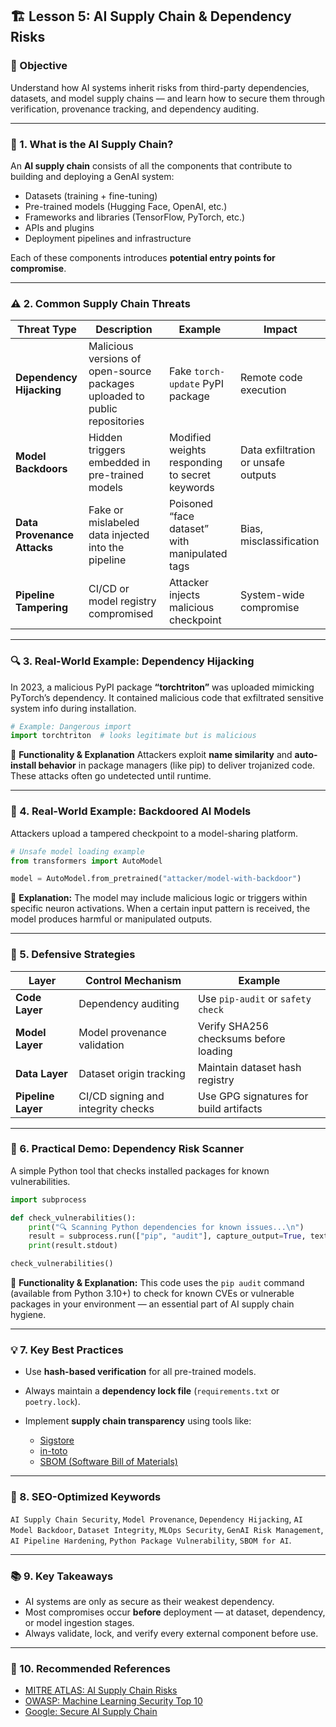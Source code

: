 ## 🏗️ Lesson 5: AI Supply Chain & Dependency Risks

### 🎯 Objective

Understand how AI systems inherit risks from third-party dependencies, datasets, and model supply chains — and learn how to secure them through verification, provenance tracking, and dependency auditing.

---

### 🧩 1. What is the AI Supply Chain?

An **AI supply chain** consists of all the components that contribute to building and deploying a GenAI system:

* Datasets (training + fine-tuning)
* Pre-trained models (Hugging Face, OpenAI, etc.)
* Frameworks and libraries (TensorFlow, PyTorch, etc.)
* APIs and plugins
* Deployment pipelines and infrastructure

Each of these components introduces **potential entry points for compromise**.

---

### ⚠️ 2. Common Supply Chain Threats

| Threat Type                 | Description                                                                | Example                                        | Impact                              |
| --------------------------- | -------------------------------------------------------------------------- | ---------------------------------------------- | ----------------------------------- |
| **Dependency Hijacking**    | Malicious versions of open-source packages uploaded to public repositories | Fake `torch-update` PyPI package               | Remote code execution               |
| **Model Backdoors**         | Hidden triggers embedded in pre-trained models                             | Modified weights responding to secret keywords | Data exfiltration or unsafe outputs |
| **Data Provenance Attacks** | Fake or mislabeled data injected into the pipeline                         | Poisoned “face dataset” with manipulated tags  | Bias, misclassification             |
| **Pipeline Tampering**      | CI/CD or model registry compromised                                        | Attacker injects malicious checkpoint          | System-wide compromise              |

---

### 🔍 3. Real-World Example: Dependency Hijacking

In 2023, a malicious PyPI package **“torchtriton”** was uploaded mimicking PyTorch’s dependency.
It contained malicious code that exfiltrated sensitive system info during installation.

```python
# Example: Dangerous import
import torchtriton  # looks legitimate but is malicious
```

🧠 **Functionality & Explanation**
Attackers exploit **name similarity** and **auto-install behavior** in package managers (like pip) to deliver trojanized code.
These attacks often go undetected until runtime.

---

### 🧩 4. Real-World Example: Backdoored AI Models

Attackers upload a tampered checkpoint to a model-sharing platform.

```python
# Unsafe model loading example
from transformers import AutoModel

model = AutoModel.from_pretrained("attacker/model-with-backdoor")
```

🧠 **Explanation:**
The model may include malicious logic or triggers within specific neuron activations.
When a certain input pattern is received, the model produces harmful or manipulated outputs.

---

### 🔐 5. Defensive Strategies

| Layer              | Control Mechanism                  | Example                                |
| ------------------ | ---------------------------------- | -------------------------------------- |
| **Code Layer**     | Dependency auditing                | Use `pip-audit` or `safety check`      |
| **Model Layer**    | Model provenance validation        | Verify SHA256 checksums before loading |
| **Data Layer**     | Dataset origin tracking            | Maintain dataset hash registry         |
| **Pipeline Layer** | CI/CD signing and integrity checks | Use GPG signatures for build artifacts |

---

### 🧠 6. Practical Demo: Dependency Risk Scanner

A simple Python tool that checks installed packages for known vulnerabilities.

```python
import subprocess

def check_vulnerabilities():
    print("🔍 Scanning Python dependencies for known issues...\n")
    result = subprocess.run(["pip", "audit"], capture_output=True, text=True)
    print(result.stdout)

check_vulnerabilities()
```

🧩 **Functionality & Explanation:**
This code uses the `pip audit` command (available from Python 3.10+) to check for known CVEs or vulnerable packages in your environment — an essential part of AI supply chain hygiene.

---

### 💡 7. Key Best Practices

* Use **hash-based verification** for all pre-trained models.
* Always maintain a **dependency lock file** (`requirements.txt` or `poetry.lock`).
* Implement **supply chain transparency** using tools like:

  * [Sigstore](https://www.sigstore.dev/)
  * [in-toto](https://in-toto.io/)
  * [SBOM (Software Bill of Materials)](https://spdx.dev/)

---

### 🚀 8. SEO-Optimized Keywords

`AI Supply Chain Security`, `Model Provenance`, `Dependency Hijacking`, `AI Model Backdoor`, `Dataset Integrity`, `MLOps Security`, `GenAI Risk Management`, `AI Pipeline Hardening`, `Python Package Vulnerability`, `SBOM for AI`.

---

### 📚 9. Key Takeaways

* AI systems are only as secure as their weakest dependency.
* Most compromises occur **before** deployment — at dataset, dependency, or model ingestion stages.
* Always validate, lock, and verify every external component before use.

---

### 🔗 10. Recommended References

* [MITRE ATLAS: AI Supply Chain Risks](https://atlas.mitre.org/)
* [OWASP: Machine Learning Security Top 10](https://owasp.org/www-project-machine-learning-security-top-10/)
* [Google: Secure AI Supply Chain](https://cloud.google.com/security/ai)

